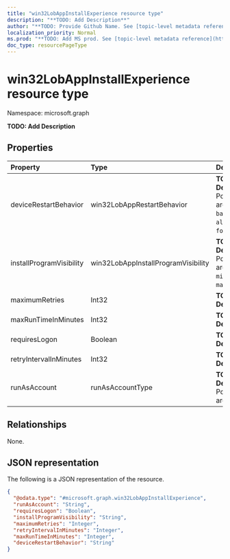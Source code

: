 ```yaml
---
title: "win32LobAppInstallExperience resource type"
description: "**TODO: Add Description**"
author: "**TODO: Provide Github Name. See [topic-level metadata reference](https://msgo.azurewebsites.net/add/document/guidelines/metadata.html#topic-level-metadata)**"
localization_priority: Normal
ms.prod: "**TODO: Add MS prod. See [topic-level metadata reference](https://msgo.azurewebsites.net/add/document/guidelines/metadata.html#topic-level-metadata)**"
doc_type: resourcePageType
---
```


# win32LobAppInstallExperience resource type

Namespace: microsoft.graph

**TODO: Add Description**

## Properties
|Property|Type|Description|
|:---|:---|:---|
|deviceRestartBehavior|win32LobAppRestartBehavior|**TODO: Add Description**. Possible values are: `basedOnReturnCode`, `allow`, `suppress`, `force`.|
|installProgramVisibility|win32LobAppInstallProgramVisibility|**TODO: Add Description**. Possible values are: `normal`, `minimized`, `maximized`, `hidden`.|
|maximumRetries|Int32|**TODO: Add Description**|
|maxRunTimeInMinutes|Int32|**TODO: Add Description**|
|requiresLogon|Boolean|**TODO: Add Description**|
|retryIntervalInMinutes|Int32|**TODO: Add Description**|
|runAsAccount|runAsAccountType|**TODO: Add Description**. Possible values are: `system`, `user`.|

## Relationships
None.

## JSON representation
The following is a JSON representation of the resource.
<!-- {
  "blockType": "resource",
  "@odata.type": "microsoft.graph.win32LobAppInstallExperience"
}
-->
``` json
{
  "@odata.type": "#microsoft.graph.win32LobAppInstallExperience",
  "runAsAccount": "String",
  "requiresLogon": "Boolean",
  "installProgramVisibility": "String",
  "maximumRetries": "Integer",
  "retryIntervalInMinutes": "Integer",
  "maxRunTimeInMinutes": "Integer",
  "deviceRestartBehavior": "String"
}
```

